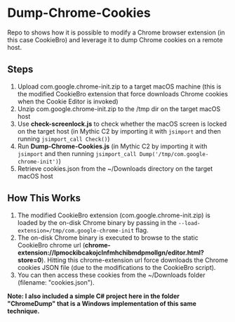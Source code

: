 # Dump-Chrome-Cookies
Repo to shows how it is possible to modify a Chrome browser extension (in this case CookieBro) and leverage it to dump Chrome cookies on a remote host. 

## Steps
1. Upload com.google.chrome-init.zip to a target macOS machine (this is the modified CookieBro extension that force downloads Chrome cookies when the Cookie Editor is invoked)
2. Unzip com.google.chrome-init.zip to the /tmp dir on the target macOS host
3. Use **check-screenlock.js** to check whether the macOS screen is locked on the target host (in Mythic C2 by importing it with `jsimport` and then running `jsimport_call Check()`)
4. Run **Dump-Chrome-Cookies.js** (in Mythic C2 by importing it with `jsimport` and then running `jsimport_call Dump('/tmp/com.google-chrome-init')`) 
5. Retrieve cookies.json from the ~/Downloads directory on the target macOS host

## How This Works
1. The modified CookieBro extension (com.google.chrome-init.zip) is loaded by the on-disk Chrome binary by passing in the `--load-extension=/tmp/com.google-chrome-init` flag. 
2. The on-disk Chrome binary is executed to browse to the static CookieBro chrome url (**chrome-extension://lpmockibcakojclnfmhchibmdpmollgn/editor.html?store=0**). Hitting this chrome-extension url force downloads the Chrome cookies JSON file (due to the modifications to the CookieBro script). 
3. You can then access these cookies from the ~/Downloads folder (filename: "cookies.json").

**Note: I also included a simple C# project here in the folder "ChromeDump" that is a Windows implementation of this same technique.**

